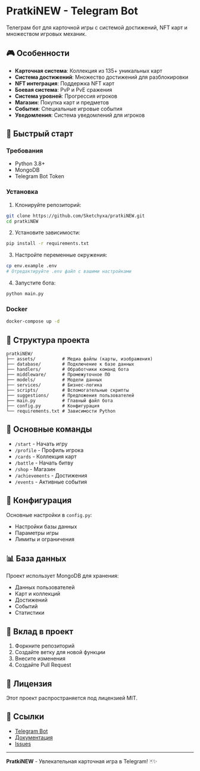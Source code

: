 # PratkiNEW - Telegram Bot

Телеграм бот для карточной игры с системой достижений, NFT карт и множеством игровых механик.

## 🎮 Особенности

- **Карточная система**: Коллекция из 135+ уникальных карт
- **Система достижений**: Множество достижений для разблокировки
- **NFT интеграция**: Поддержка NFT карт
- **Боевая система**: PvP и PvE сражения
- **Система уровней**: Прогрессия игроков
- **Магазин**: Покупка карт и предметов
- **События**: Специальные игровые события
- **Уведомления**: Система уведомлений для игроков

## 🚀 Быстрый старт

### Требования
- Python 3.8+
- MongoDB
- Telegram Bot Token

### Установка

1. Клонируйте репозиторий:
```bash
git clone https://github.com/Sketchyxa/pratkiNEW.git
cd pratkiNEW
```

2. Установите зависимости:
```bash
pip install -r requirements.txt
```

3. Настройте переменные окружения:
```bash
cp env.example .env
# Отредактируйте .env файл с вашими настройками
```

4. Запустите бота:
```bash
python main.py
```

### Docker

```bash
docker-compose up -d
```

## 📁 Структура проекта

```
pratkiNEW/
├── assets/          # Медиа файлы (карты, изображения)
├── database/        # Подключение к базе данных
├── handlers/        # Обработчики команд бота
├── middleware/      # Промежуточное ПО
├── models/          # Модели данных
├── services/        # Бизнес-логика
├── scripts/         # Вспомогательные скрипты
├── suggestions/     # Предложения пользователей
├── main.py          # Главный файл бота
├── config.py        # Конфигурация
└── requirements.txt # Зависимости Python
```

## 🎯 Основные команды

- `/start` - Начать игру
- `/profile` - Профиль игрока
- `/cards` - Коллекция карт
- `/battle` - Начать битву
- `/shop` - Магазин
- `/achievements` - Достижения
- `/events` - Активные события

## 🔧 Конфигурация

Основные настройки в `config.py`:
- Настройки базы данных
- Параметры игры
- Лимиты и ограничения

## 📊 База данных

Проект использует MongoDB для хранения:
- Данных пользователей
- Карт и коллекций
- Достижений
- Событий
- Статистики

## 🤝 Вклад в проект

1. Форкните репозиторий
2. Создайте ветку для новой функции
3. Внесите изменения
4. Создайте Pull Request

## 📄 Лицензия

Этот проект распространяется под лицензией MIT.

## 🔗 Ссылки

- [Telegram Bot](https://t.me/your_bot_username)
- [Документация](https://github.com/Sketchyxa/pratkiNEW/wiki)
- [Issues](https://github.com/Sketchyxa/pratkiNEW/issues)

---

**PratkiNEW** - Увлекательная карточная игра в Telegram! 🃏✨
